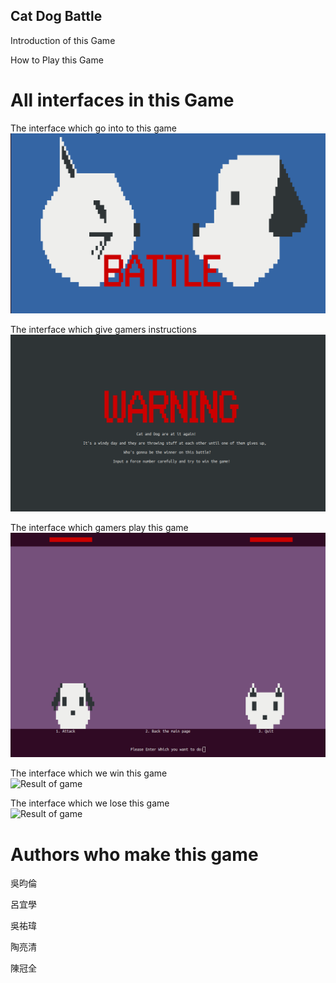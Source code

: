 ## Cat Dog Battle  
  
  

Introduction of this Game  
  
  
  
How to Play this Game  
  
  
  
  
# All interfaces in this Game  
  
 
The interface which go into to this game  
![Result of game](StartGame.png)  
  
  
The interface which give gamers instructions  
![Result of game](Instruction.png)

  
The interface which gamers play this game  
![Result of game](GameShow.png)  
  
  
The interface which we win this game  
![Result of game]()
  
  
The interface which we lose this game  
![Result of game]()  
  
# Authors who make this game  
 
吳昀倫  

呂宜學  

吳祐瑋  
  
陶亮清

陳冠全  
  
  
  

